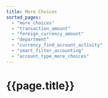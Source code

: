 ```yaml
---
title: More Choices
sorted_pages:
  - "more_choices"
  - "transaction_amount"
  - "foreign_currency_amount"
  - "department"
  - "currency_find_account_activity"
  - "smart_filter_accounting"
  - "account_type_more_choices"
---
```

# {{page.title}}
